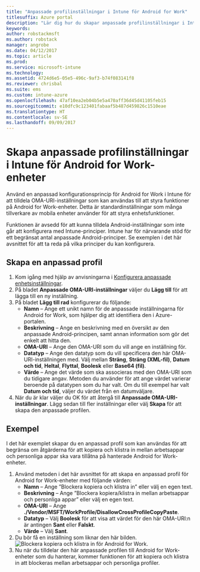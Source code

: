 ```yaml
---
title: "Anpassade profilinställningar i Intune för Android for Work"
titlesuffix: Azure portal
description: "Lär dig hur du skapar anpassade profilinställningar i Intune för Android for Work-enheter.”"
keywords: 
author: robstackmsft
ms.author: robstack
manager: angrobe
ms.date: 04/12/2017
ms.topic: article
ms.prod: 
ms.service: microsoft-intune
ms.technology: 
ms.assetid: 4724d6e5-05e5-496c-9af3-b74f083141f8
ms.reviewer: chrisbal
ms.suite: ems
ms.custom: intune-azure
ms.openlocfilehash: 47af10ea2eb04b5e5a470aff36d45d41105feb15
ms.sourcegitcommit: e10dfc9c123401fabaaf5b487d459826c1510eae
ms.translationtype: HT
ms.contentlocale: sv-SE
ms.lasthandoff: 09/09/2017
---
```

# <a name="create-intune-custom-profile-settings-for-android-for-work-devices"></a>Skapa anpassade profilinställningar i Intune för Android for Work-enheter

Använd en anpassad konfigurationsprincip för Android for Work i Intune för att tilldela OMA-URI-inställningar som kan användas till att styra funktioner på Android for Work-enheter. Detta är standardinställningar som många tillverkare av mobila enheter använder för att styra enhetsfunktioner.

Funktionen är avsedd för att kunna tilldela Android-inställningar som inte går att konfigurera med Intune-principer. Intune har för närvarande stöd för ett begränsat antal anpassade Android-principer. Se exemplen i det här avsnittet för att ta reda på vilka principer du kan konfigurera.

## <a name="create-a-custom-profile"></a>Skapa en anpassad profil

1. Kom igång med hjälp av anvisningarna i [Konfigurera anpassade enhetsinställningar](custom-settings-configure.md).
2. På bladet **Anpassade OMA-URI-inställningar** väljer du **Lägg till** för att lägga till en ny inställning.
3. På bladet **Lägg till rad** konfigurerar du följande:
    - **Namn** – Ange ett unikt namn för de anpassade inställningarna för Android for Work, som hjälper dig att identifiera den i Azure-portalen.
    - **Beskrivning** – Ange en beskrivning med en översikt av den anpassade Android-principen, samt annan information som gör det enkelt att hitta den.
    - **OMA-URI** – Ange den OMA-URI som du vill ange en inställning för.
    - **Datatyp** – Ange den datatyp som du vill specificera den här OMA-URI-inställningen med. Välj mellan **Sträng**, **Sträng (XML-fil)**, **Datum och tid**, **Heltal**, **Flyttal**, **Boolesk** eller **Base64 (fil)**.
    - **Värde** – Ange det värde som ska associeras med den OMA-URI som du tidigare angav. Metoden du använder för att ange värdet varierar beroende på datatypen som du har valt. Om du till exempel har valt **Datum och tid**, väljer du värdet från en datumväljare.
4. När du är klar väljer du OK för att återgå till **Anpassade OMA-URI-inställningar**. Lägg sedan till fler inställningar eller välj **Skapa** för att skapa den anpassade profilen.


## <a name="example"></a>Exempel

I det här exemplet skapar du en anpassad profil som kan användas för att begränsa om åtgärderna för att kopiera och klistra in mellan arbetsappar och personliga appar ska vara tillåtna på hanterade Android for Work-enheter.

1. Använd metoden i det här avsnittet för att skapa en anpassad profil för Android for Work-enheter med följande värden:
    - **Namn** – Ange ”Blockera kopiera och klistra in” eller välj en egen text.
    - **Beskrivning** – Ange ”Blockera kopiera/klistra in mellan arbetsappar och personliga appar” eller välj en egen text.
    - **OMA-URI** – Ange **./Vendor/MSFT/WorkProfile/DisallowCrossProfileCopyPaste**.
    - **Datatyp** – Välj **Boolesk** för att visa att värdet för den här OMA-URI:n är antingen **Sant** eller **Falskt**.
    - **Värde** – Välj **Sant**.
2. Du bör få en inställning som liknar den här bilden.
![Blockera kopiera och klistra in för Android for Work.](./media/custom-policy-afw-copy-paste.png)
3. Nu när du tilldelar den här anpassade profilen till Android for Work-enheter som du hanterar, kommer funktionen för att kopiera och klistra in att blockeras mellan arbetsappar och personliga profiler.